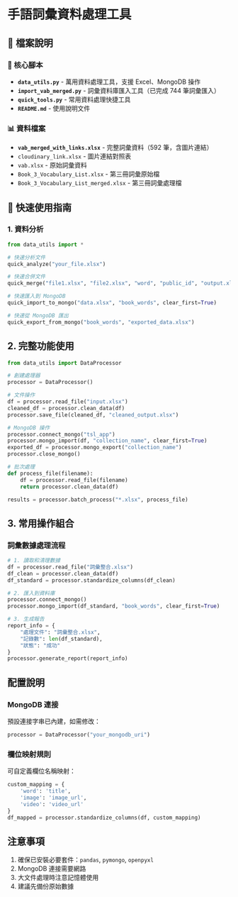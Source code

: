 # 手語詞彙資料處理工具

## 📁 檔案說明

### 🔧 核心腳本
- **`data_utils.py`** - 萬用資料處理工具，支援 Excel、MongoDB 操作
- **`import_vab_merged.py`** - 詞彙資料庫匯入工具（已完成 744 筆詞彙匯入）
- **`quick_tools.py`** - 常用資料處理快捷工具
- **`README.md`** - 使用說明文件

### 📊 資料檔案
- **`vab_merged_with_links.xlsx`** - 完整詞彙資料（592 筆，含圖片連結）
- `cloudinary_link.xlsx` - 圖片連結對照表
- `vab.xlsx` - 原始詞彙資料
- `Book_3_Vocabulary_List.xlsx` - 第三冊詞彙原始檔
- `Book_3_Vocabulary_List_merged.xlsx` - 第三冊詞彙處理檔

## 🚀 快速使用指南

### 1. 資料分析

```python
from data_utils import *

# 快速分析文件
quick_analyze("your_file.xlsx")

# 快速合併文件
quick_merge("file1.xlsx", "file2.xlsx", "word", "public_id", "output.xlsx")

# 快速匯入到 MongoDB
quick_import_to_mongo("data.xlsx", "book_words", clear_first=True)

# 快速從 MongoDB 匯出
quick_export_from_mongo("book_words", "exported_data.xlsx")
```

## 2. 完整功能使用

```python
from data_utils import DataProcessor

# 創建處理器
processor = DataProcessor()

# 文件操作
df = processor.read_file("input.xlsx")
cleaned_df = processor.clean_data(df)
processor.save_file(cleaned_df, "cleaned_output.xlsx")

# MongoDB 操作
processor.connect_mongo("tsl_app")
processor.mongo_import(df, "collection_name", clear_first=True)
exported_df = processor.mongo_export("collection_name")
processor.close_mongo()

# 批次處理
def process_file(filename):
    df = processor.read_file(filename)
    return processor.clean_data(df)

results = processor.batch_process("*.xlsx", process_file)
```

## 3. 常用操作組合

### 詞彙數據處理流程
```python
# 1. 讀取和清理數據
df = processor.read_file("詞彙整合.xlsx")
df_clean = processor.clean_data(df)
df_standard = processor.standardize_columns(df_clean)

# 2. 匯入到資料庫
processor.connect_mongo()
processor.mongo_import(df_standard, "book_words", clear_first=True)

# 3. 生成報告
report_info = {
    "處理文件": "詞彙整合.xlsx",
    "記錄數": len(df_standard),
    "狀態": "成功"
}
processor.generate_report(report_info)
```

## 配置說明

### MongoDB 連接
預設連接字串已內建，如需修改：
```python
processor = DataProcessor("your_mongodb_uri")
```

### 欄位映射規則
可自定義欄位名稱映射：
```python
custom_mapping = {
    'word': 'title',
    'image': 'image_url',
    'video': 'video_url'
}
df_mapped = processor.standardize_columns(df, custom_mapping)
```

## 注意事項

1. 確保已安裝必要套件：`pandas`, `pymongo`, `openpyxl`
2. MongoDB 連接需要網路
3. 大文件處理時注意記憶體使用
4. 建議先備份原始數據
